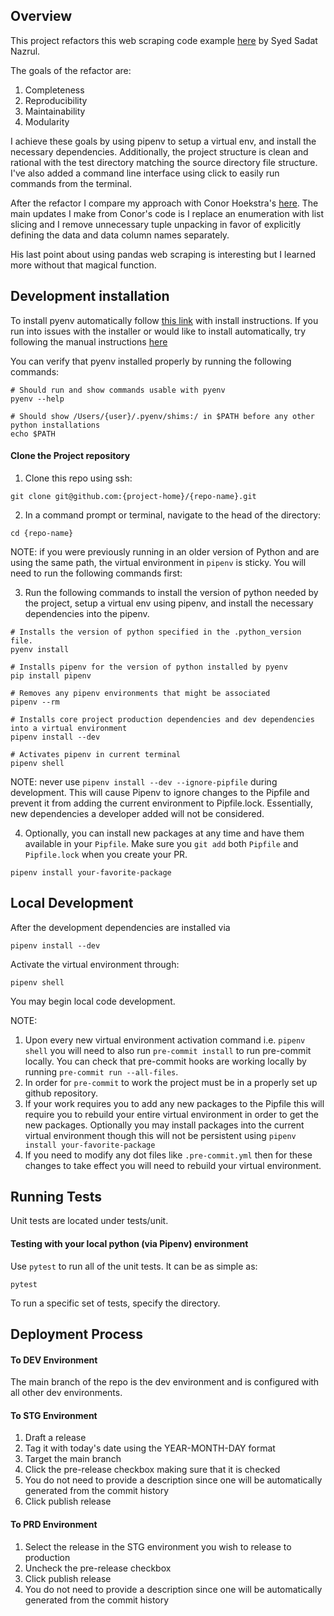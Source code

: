 ## Overview
This project refactors this web scraping code example [here](https://towardsdatascience.com/web-scraping-html-tables-with-python-c9baba21059) by Syed Sadat Nazrul.

The goals of the refactor are:
1. Completeness
2. Reproducibility
3. Maintainability
4. Modularity

I achieve these goals by using pipenv to setup a virtual env, and install the necessary dependencies.
Additionally, the project structure is clean and rational with the test directory matching the source directory file
structure. I've also added a command line interface using click to easily run commands from the terminal.

After the refactor I compare my approach with Conor Hoekstra's [here](https://youtu.be/W-lZttZhsUY).
The main updates I make from Conor's code is I replace an enumeration with list slicing and I remove
unnecessary tuple unpacking in favor of explicitly defining the data and data column names separately.

His last point about using pandas web scraping is interesting but I learned more without that magical function.

## Development installation
To install pyenv automatically follow [this link](https://github.com/pyenv/pyenv-installer#install)
with install instructions. If you run into issues with the installer or would like to install
automatically, try following the manual instructions [here](https://github.com/pyenv/pyenv#installation)

You can verify that pyenv installed properly by running the following commands:

```commandline
# Should run and show commands usable with pyenv
pyenv --help

# Should show /Users/{user}/.pyenv/shims:/ in $PATH before any other python installations
echo $PATH
```

#### Clone the Project repository

1. Clone this repo using ssh:

```commandline
git clone git@github.com:{project-home}/{repo-name}.git
```

2. In a command prompt or terminal, navigate to the head of the directory:

```commandline
cd {repo-name}
```

NOTE: if you were previously running in an older version of Python and are using the
same path, the virtual environment in `pipenv` is sticky. You will need to run the
following commands first:

3. Run the following commands to install the version of python needed by the project,
   setup a virtual env using pipenv, and install the necessary dependencies into the
   pipenv.

```commandline
# Installs the version of python specified in the .python_version file.
pyenv install

# Installs pipenv for the version of python installed by pyenv
pip install pipenv

# Removes any pipenv environments that might be associated
pipenv --rm

# Installs core project production dependencies and dev dependencies into a virtual environment
pipenv install --dev

# Activates pipenv in current terminal
pipenv shell
```

NOTE: never use `pipenv install --dev --ignore-pipfile` during development. This will
cause Pipenv to ignore changes to the Pipfile and prevent it from adding the
current environment to Pipfile.lock. Essentially, new dependencies a developer added will
not be considered.

4. Optionally, you can install new packages at any time and have them available
   in your `Pipfile`. Make sure you `git add` both `Pipfile` and `Pipfile.lock`
   when you create your PR.

```
pipenv install your-favorite-package
```


## Local Development
After the development dependencies are installed via
```
pipenv install --dev
```
Activate the virtual environment through:
```
pipenv shell
```

You may begin local code development.

NOTE:
1. Upon every new virtual environment activation command i.e. `pipenv shell` you will need to also run `pre-commit install` to run pre-commit locally. You can check that pre-commit hooks are working locally by running `pre-commit run --all-files`.
2. In order for `pre-commit` to work the project must be in a properly set up github repository.
3. If your work requires you to add any new packages to the Pipfile this will require you to rebuild your entire virtual environment in order to get the new packages. Optionally you may install packages into the current virtual environment though this will not be persistent using `pipenv install your-favorite-package`
4. If you need to modify any dot files like `.pre-commit.yml` then for these changes to take effect you will need to rebuild your virtual environment.


## Running Tests
Unit tests are located under tests/unit.

#### Testing with your local python (via Pipenv) environment

Use `pytest` to run all of the unit tests. It can be as simple as:

```pytest```

To run a specific set of tests, specify the directory.


## Deployment Process
#### To DEV Environment
The main branch of the repo is the dev environment and is configured with all other dev environments.

#### To STG Environment
1. Draft a release
2. Tag it with today's date using the YEAR-MONTH-DAY format
3. Target the main branch
4. Click the pre-release checkbox making sure that it is checked
5. You do not need to provide a description since one will be automatically generated from the commit history
6. Click publish release

#### To PRD Environment
1. Select the release in the STG environment you wish to release to production
2. Uncheck the pre-release checkbox
3. Click publish release
4. You do not need to provide a description since one will be automatically generated from the commit history
